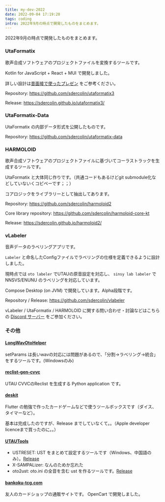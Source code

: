 ```yaml
---
title: my-dev-2022
date: 2022-09-04 17:19:20
tags: coding
intro: 2022年9月の時点で開発したものをまとめます。
---
```


2022年9月の時点で開発したものをまとめます。

### UtaFormatix

歌声合成ソフトウェアのプロジェクトファイルを変換するツールです。

Kotlin for JavaScript + React + MUI で開発しました。

詳しい設計は[昔面接で使ったプレゼン](https://docs.google.com/presentation/d/1bRupSfrmOc4CV1yBL2IxD2MNSqRXTCAQ/edit?usp=sharing&ouid=109277099970585519120&rtpof=true&sd=true)
をご参考ください。

Repository: https://github.com/sdercolin/utaformatix3

Release: https://sdercolin.github.io/utaformatix3/

### UtaFormatix-Data

UtaFormatix の内部データ形式を公開したものです。

Repository: https://github.com/sdercolin/utaformatix-data

### HARMOLOID

歌声合成ソフトウェアのプロジェクトファイルに基づいてコーラストラックを生成するツールです。

UtaFormatix と大体同じ作りです。（共通コードもあるけどgit submodule化などしていないくコピペーです；；）

コアロジックをライブラリーとして抽出してあります。

Repository: https://github.com/sdercolin/harmoloid2

Core library repository: https://github.com/sdercolin/harmoloid-core-kt

Release: https://sdercolin.github.io/harmoloid2/

### vLabeler

音声データのラベリングアプリです。

`Labeler` と命名したConfigファイルでラベリングの仕様を定義できるように設計しました。

現時点では `oto labeler` でUTAUの原音設定を対応し、 `sinsy lab labeler` で NNSVS/ENUNU のラベリングを対応しています。

Compose Desktop (on JVM) で開発しています。Alpha段階です。

Repository / Release: https://github.com/sdercolin/vlabeler

vLabeler / UtaFormatix / HARMOLOID に関する問い合わせ・討論などはこちらの [Discord サーバー](https://discord.gg/TyEcQ6P73y)
をご参加ください。

### その他

#### [LongWavOtoHelper](https://github.com/sdercolin/LongWavOtoHelper)

setParams は長いwavの対応には問題があるので、「分割->ラベリング->統合」をするツールです。(Windowsのみ)

#### [reclist-gen-cvvc](https://github.com/sdercolin/reclist-gen-cvvc)

UTAU CVVCのReclist を生成する Python application です。

#### [deskit](https://github.com/sdercolin/deskit)

Flutter の勉強で作ったカードゲームなどで使うツールボックスです（ダイス、タイマーなど）。

基本は完成したのですが、Release までしていなくて。。（Apple developer licenceまで買ったのに。。）

#### [UTAUTools](https://github.com/sdercolin/UTAUTools)

- USTRESET: UST をまとめて設定するツールです（Windows、中国語のみ）。[Release](https://akatsuki.sdercolin.com/ustreset/)
- X-SAMPALizer: なんのためか忘れた
- oto2ust: oto.ini の全音を含む ust を作るツールです。[Release](https://akatsuki.sdercolin.com/oto2ust/)

#### [bankoku-tcg.com](https://bankoku-tcg.com/)

友人のカードショップの通販サイトです。
OpenCart で開発しました。
